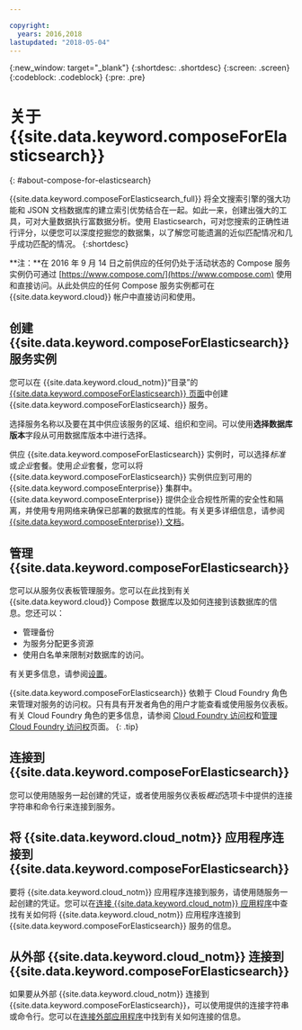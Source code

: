 ```yaml
---

copyright:
  years: 2016,2018
lastupdated: "2018-05-04"
---
```


{:new_window: target="_blank"}
{:shortdesc: .shortdesc}
{:screen: .screen}
{:codeblock: .codeblock}
{:pre: .pre}

# 关于 {{site.data.keyword.composeForElasticsearch}}
{: #about-compose-for-elasticsearch}

{{site.data.keyword.composeForElasticsearch_full}} 将全文搜索引擎的强大功能和 JSON 文档数据库的建立索引优势结合在一起。如此一来，创建出强大的工具，可对大量数据执行富数据分析。使用 Elasticsearch，可对您搜索的正确性进行评分，以便您可以深度挖掘您的数据集，以了解您可能遗漏的近似匹配情况和几乎成功匹配的情况。
{:shortdesc}

**注：**在 2016 年 9 月 14 日之前供应的任何仍处于活动状态的 Compose 服务实例仍可通过 [https://www.compose.com/](https://www.compose.com) 使用和直接访问。从此处供应的任何 Compose 服务实例都可在 {{site.data.keyword.cloud}} 帐户中直接访问和使用。

## 创建 {{site.data.keyword.composeForElasticsearch}} 服务实例

您可以在 {{site.data.keyword.cloud_notm}}“目录”的 [{{site.data.keyword.composeForElasticsearch}} 页面](https://console.{DomainName}/catalog/services/compose-for-elasticsearch/)中创建 {{site.data.keyword.composeForElasticsearch}} 服务。

选择服务名称以及要在其中供应该服务的区域、组织和空间。可以使用**选择数据库版本**字段从可用数据库版本中进行选择。

供应 {{site.data.keyword.composeForElasticsearch}} 实例时，可以选择*标准*或*企业*套餐。使用*企业*套餐，您可以将 {{site.data.keyword.composeForElasticsearch}} 实例供应到可用的 {{site.data.keyword.composeEnterprise}} 集群中。{{site.data.keyword.composeEnterprise}} 提供企业合规性所需的安全性和隔离，并使用专用网络来确保已部署的数据库的性能。有关更多详细信息，请参阅 [{{site.data.keyword.composeEnterprise}} 文档](/docs/services/ComposeEnterprise/index.html)。

## 管理 {{site.data.keyword.composeForElasticsearch}}

您可以从服务仪表板管理服务。您可以在此找到有关 {{site.data.keyword.cloud}} Compose 数据库以及如何连接到该数据库的信息。您还可以：

- 管理备份
- 为服务分配更多资源 
- 使用白名单来限制对数据库的访问。

有关更多信息，请参阅[设置](./dashboard-settings.html)。

{{site.data.keyword.composeForElasticsearch}} 依赖于 Cloud Foundry 角色来管理对服务的访问权。只有具有开发者角色的用户才能查看或使用服务仪表板。有关 Cloud Foundry 角色的更多信息，请参阅 [Cloud Foundry 访问权](https://console.{DomainName}/docs/iam/cfaccess.html#cfaccess)和[管理 Cloud Foundry 访问权](https://console.{DomainName}/docs/iam/mngcf.html#mngcf)页面。
{: .tip}

## 连接到 {{site.data.keyword.composeForElasticsearch}}

您可以使用随服务一起创建的凭证，或者使用服务仪表板*概述*选项卡中提供的连接字符串和命令行来连接到服务。

## 将 {{site.data.keyword.cloud_notm}} 应用程序连接到 {{site.data.keyword.composeForElasticsearch}}

要将 {{site.data.keyword.cloud_notm}} 应用程序连接到服务，请使用随服务一起创建的凭证。您可以在[连接 {{site.data.keyword.cloud_notm}} 应用程序](./connecting-bluemix-app.html)中查找有关如何将 {{site.data.keyword.cloud_notm}} 应用程序连接到 {{site.data.keyword.composeForElasticsearch}} 服务的信息。

## 从外部 {{site.data.keyword.cloud_notm}} 连接到 {{site.data.keyword.composeForElasticsearch}}

如果要从外部 {{site.data.keyword.cloud_notm}} 连接到 {{site.data.keyword.composeForElasticsearch}}，可以使用提供的连接字符串或命令行。您可以在[连接外部应用程序](./connecting-external.html)中找到有关如何连接的信息。
